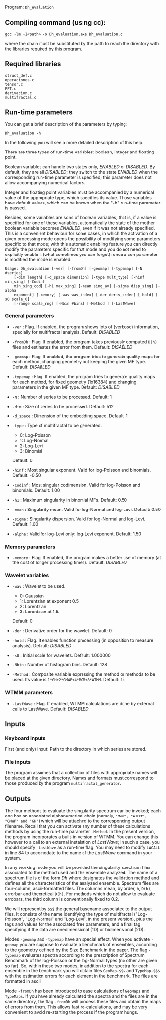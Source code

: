 Program: `Dh_evaluation`

## Compiling command (using cc):

	gcc -lm -I<path> -o Dh_evaluation.exe Dh_evaluation.c

where the chain _<path>_ must be substituted by the path to reach the directory with the libraries required by this program.

## Required libraries

	struct_def.c
	operaciones.c
	tensor.c
	FFT.c
	derivacion.c
	multifractal.c

## Run-time parameters 

You can get a brief description of the parameters by typing:

	Dh_evaluation -h
In the following you will see a more detailed description of this help.

There are three types of run-time variables: boolean, integer and floating 
point. 

Boolean variables can handle two states only, _ENABLED_ or _DISABLED_. By
default, they are all _DISABLED_; they switch to the state _ENABLED_ when the
corresponding run-time parameter is specified; this parameter does not allow
accompanying numerical factors.

Integer and floating point variables must be accompanied by a numerical value
of the appropriate type, which specifies its value. Those variables have
default values, which can be known when the "-h" run-time parameter is passed.

Besides, some variables are sons of boolean variables, that is, if a value
is specified for one of these variables, automatically the state of the mother
boolean variable becomes _ENABLED_, even if it was not already specified. This
is a convenient behaviour for some cases, in which the activation of a given
processing mode opens the possibility of modifying some parameters specific to
that mode; with this automatic enabling feature you can directly modify the
parameters specific for that mode and you do not need to explicitly enable it
(what sometimes you can forget): once a son parameter is modified the mode is
enabled. 

	Usage: Dh_evaluation [-ver] [-fromDh] [-geomap] [-typemap] [-N #series] 
		[-dim length] [-d_space dimension] [-type mult_type] [-hinf min_sing] [-Codinf
		min_sing_cod] [-h1 max_sing] [-mean sing_av] [-sigma disp_sing] [-alpha
		exponent] [-memory] [-wav wav_index] [-der deriv_order] [-hold] [-s0 scale_0]
		[-range scale_rng] [-Nbin #bins] [-Method ] [-LastWave] 

### General parameters

 * `-ver` : Flag. If enabled, the program shows lots of (verbose) information,
	specially for multifractal analysis. Default: _DISABLED_
 * `-fromDh` : Flag. If enabled, the program takes previously computed `D(h)` files
	and estimates the error from them.
	Default: _DISABLED_
 * `-geomap` : Flag. If enabled, the program tries to generate quality maps
	for each method, changing geometry but keeping the given MF type.
 	Default: _DISABLED_
 * `-typemap` : Flag. If enabled, the program tries to generate quality maps
	for each method, for fixed geometry (1x16384) and changing parameters in
	the given MF type.
 	Default: _DISABLED_
 * `-N` : Number of series to be processed. Default: 1
 * `-dim` : Size of series to be processed. Default: 512
 * `-d_space` : Dimension of the embedding space. Default: 1
 * `-type` : Type of multifractal to be generated.
    + 0: Log-Poisson
    + 1: Log-Normal
    + 2: Log-Levi
    + 3: Binomial

 	Default: 0
 * `-hinf` : Most singular exponent. Valid for log-Poisson and binomials. Default: -0.50
 * `-Codinf` : Most singular codimension. Valid for log-Poisson and binomials. Default: 1.00
 * `-h1` : Maximum singularity in binomial MFs. Default: 0.50
 * `-mean` : Singularity mean. Valid for log-Normal and log-Levi. Default: 0.50
 * `-sigma` : Singularity dispersion. Valid for log-Normal and log-Levi.
	Default: 1.00
 * `-alpha` : Valid for log-Levi only: log-Levi exponent. Default: 1.50

### Memory parameters
* `-memory` : Flag. If enabled, the program makes a better use of memory (at the
cost of longer processing times). Default: _DISABLED_

### Wavelet variables
* `-wav` : Wavelet to be used.
    + 0: Gaussian
    + 1: Lorentzian at exponent 0.5
    + 2: Lorentzian
    + 3: Lorentzian at 1.5.

	Default:  0 
* `-der` : Derivative order for the wavelet. Default:  0
* `-hold` : Flag. It enables function processing (in opposition to
	measure analysis). Default: _DISABLED_
* `-s0` : Initial scale for wavelets. Default:  1.000000
* `-Nbin` : Number of histogram bins. Default: 128
* `-Method` : Composite variable expressing the method or methods to be used. 
	Its value is `1*GH+2*GMWP+4*MOM+8*WTMM`. Default: 15

### WTMM parameters 
* `-LastWave` : Flag. If enabled, WTMM calculations are done by external calls to
 	LastWave. Default: _DISABLED_

## Inputs

### Keyboard inputs

First (and only) input: Path to the directory in which series are stored.

### File inputs

The program assumes that a collection of files with appropriate names will be
placed at the given directory. Names and formats must correspond to those
produced by the program `multifractal_generator`.

## Outputs

The four methods to evaluate the singularity spectrum can be invoked; each one
has an associated alphanumerical chain (namely, `"Mom", "WTMM", "GMWP" and
"GH"`) which will be attached to the corresponding output filename. Recall that
you can activate any number of these calculations methods by using the
run-time parameter `-Method`. In the present version, the program incorporates a
built-in version of WTMM. You can change this however to a call to an external
instalation of _LastWave_; in such a case, you should specify `-LastWave` as a
run-time flag. You may need to modify `LWCALL` in line 84 to accomodate to the 
name of the _LastWave_ command in your system.

In any working mode you will be provided the singularity spectrum files
associated to the method used and the ensemble analyzed. The name of a
spectrum file is of the form _Dh_<Method>_<Ensemble>_ where _<Method>_
designates the validation method and <Ensemble> defines all the
characteristics of the analyzed ensemble. Spectrum files are four-column,
ascii-formatted files. The columns mean, by order, `h`, `D(h)`, errorbar and
theoretical `D(h)`. For methods which do not allow to evaluate errobars, the
third column is conventionally fixed to 0.2.

We will represent by `$$$` the general basename associated to the output
files. It consists of the name identifying the type of multifractal
("Log-Poisson", "Log-Normal" and "Log-Levi", in the present version), plus the
tags and values for the associated free parameters, and a final tag specifying
if the data are onedimensional (1D) or bidimensional (2D).

Modes `-geomap` and `-typemap` have an special effect. When you activate `-geomap`
you are suppose to evaluate a benchmark of ensembles, according to the
geometry defined by the Size Benchmark in the paper. The flag `-typemap`
evaluates spectra according to the prescription of Spectrum Benchmark of the
log-Poisson or the log-Normal types (no other are given so far). So, within
these two modes, in addition to the spectra for each ensemble in the benchmark
you will obtain files `GeoMap-$$$` and `TypeMap-$$$` with the estimation errors
for each element in the benchmark. The files are formatted in ascii.

Mode `-fromDh` has been introduced to ease calculations of `GeoMaps` and
`TypeMaps`. If you have already calculated the spectra and the files are in the
same directory, the flag `-fromDh` will process these files and obtain the maps
of errors from them. This allows fast re-calculations, and may be very 
convenient to avoid re-starting the process if the program hungs. 
